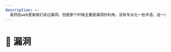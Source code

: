 ```yaml
---
description: >-
  虽然在web里面我们说过漏洞，但是那个时候主要是漏洞的利用，没有专业化一些术语，这一次我们将从框架漏洞owasp这种去说，主要是一些记住和背诵的东西，利用的东西会少很多，就没有那么深入，主要是讲。
---
```


# 🍛 漏洞

